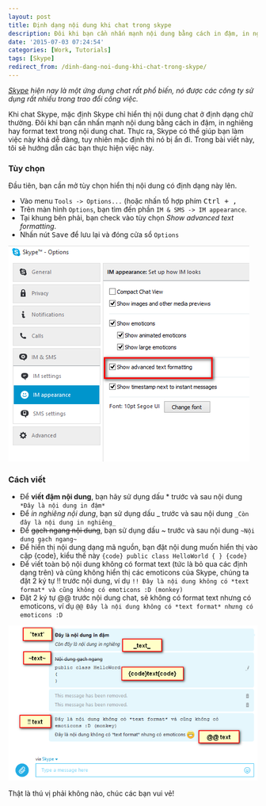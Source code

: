 ```yaml
---
layout: post
title: Định dạng nội dung khi chat trong skype
description: Đôi khi bạn cần nhấn mạnh nội dung bằng cách in đậm, in nghiêng hay format text trong nội dung chat. Thực ra, Skype có thể giúp bạn làm việc này khá dễ dàng, tuy nhiên mặc định thì nó bị ẩn đi. Trong bài viết này, tôi sẽ hướng dẫn các bạn thực hiện việc này.
date: '2015-07-03 07:24:54'
categories: [Work, Tutorials]
tags: [Skype]
redirect_from: /dinh-dang-noi-dung-khi-chat-trong-skype/
---
```


*[Skype](http://www.skype.com) hiện nay là một ứng dụng chat rất phổ biến, nó được các công ty sử dụng rất nhiều trong trao đổi công việc.*

Khi chat Skype, mặc định Skype chỉ hiển thị nội dung chat ở định dạng chữ thường. Đôi khi bạn cần nhấn mạnh nội dung bằng cách in đậm, in nghiêng hay format text trong nội dung chat. Thực ra, Skype có thể giúp bạn làm việc này khá dễ dàng, tuy nhiên mặc định thì nó bị ẩn đi. Trong bài viết này, tôi sẽ hướng dẫn các bạn thực hiện việc này.

### Tùy chọn
Đầu tiên, bạn cần mở tùy chọn hiển thị nội dung có định dạng này lên.

 - Vào menu `Tools -> Options...` (hoặc nhấn tổ hợp phím <kbd>Ctrl + ,</kbd>
 - Trên màn hình `Options`, bạn tìm đến phần `IM & SMS -> IM appearance`.
 - Tại khung bên phải, bạn check vào tùy chọn *Show advanced text formatting*.
 - Nhấn nút <kbd>Save</kbd> để lưu lại và đóng cửa sổ `Options`
 
![Show advanced text formatting](/images/2015/07/skype-options.png)

### Cách viết
 - Để **viết đậm nội dung**, bạn hãy sử dụng dấu * trước và sau nội dung `*Đây là nội dung in đậm*`
 - Để *in nghiêng nội dung*, bạn sử dụng dấu _ trước và sau nội dung `_Còn đây là nội dung in nghiêng_`
 - Để ~~gạch ngang nội dung~~, bạn sử dụng dấu ~ trước và sau nội dung `~Nội dung gạch ngang~`
 - Để hiển thị nội dung dạng mã nguồn, bạn đặt nội dung muốn hiển thị vào cặp {code}, kiểu thế này `{code} public class HelloWorld { } {code}`
 - Để viết toàn bộ nội dung không có format text (tức là bỏ qua các định dạng trên) và cũng không hiển thị các emoticons của Skype, chúng ta đặt 2 ký tự !! trước nội dung, ví dụ `!! Đây là nội dung không có *text format* và cũng không có emoticons :D (monkey)`
 - Đặt 2 ký tự @@ trước nội dung chat, sẽ không có format text nhưng có emoticons, ví dụ `@@ Đây là nội dung không có *text format* nhưng có emoticons :D`
 
![](/images/2015/07/skype-text-format.png)
 
 Thật là thú vị phải không nào, chúc các bạn vui vẻ!
 